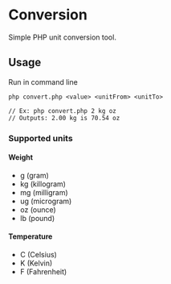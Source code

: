 # Conversion

Simple PHP unit conversion tool.

## Usage

Run in command line

```
php convert.php <value> <unitFrom> <unitTo>

// Ex: php convert.php 2 kg oz
// Outputs: 2.00 kg is 70.54 oz
```

### Supported units

#### Weight

- g (gram)
- kg (killogram)
- mg (milligram)
- ug (microgram)
- oz (ounce)
- lb (pound)

#### Temperature

- C (Celsius)
- K (Kelvin)
- F (Fahrenheit)